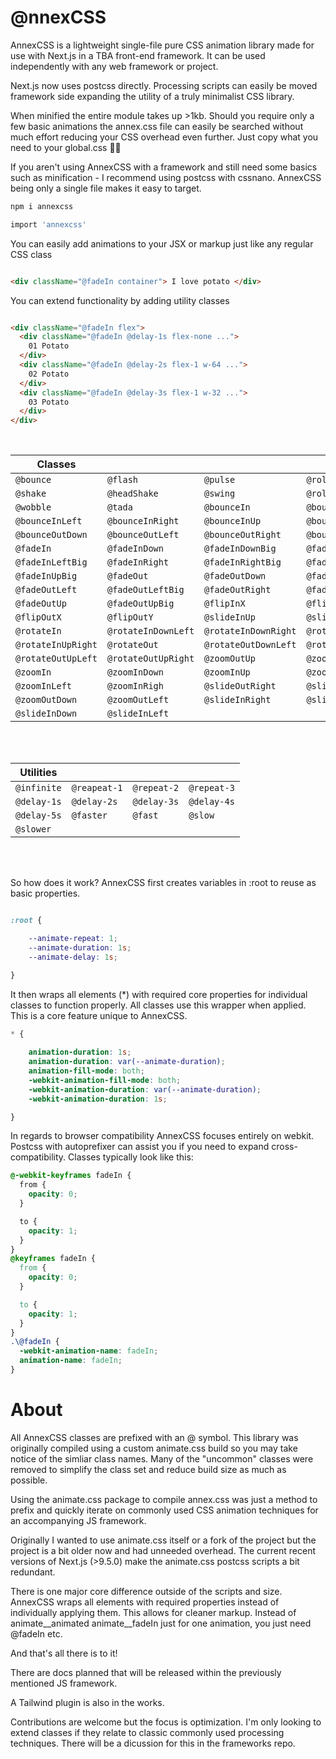 # @nnexCSS 

AnnexCSS is a lightweight single-file pure CSS animation library made for use with Next.js in a TBA front-end framework. It can be used independently with any web framework or project.

Next.js now uses postcss directly. Processing scripts can easily be moved framework side expanding the utility of a truly minimalist CSS library.

When minified the entire module takes up >1kb. Should you require only a few basic animations the annex.css file can easily be searched without much effort reducing your CSS overhead even further. Just copy what you need to your global.css 🏴‍☠️

If you aren't using AnnexCSS with a framework and still need some basics such as minification - I recommend using postcss with cssnano. AnnexCSS being only a single file makes it easy to target.

```bash
npm i annexcss
```
```bash
import 'annexcss'
```

You can easily add animations to your JSX or markup just like any regular CSS class  

```HTML

<div className="@fadeIn container"> I love potato </div>

```

You can extend functionality by adding utility classes 


```HTML

<div className="@fadeIn flex">
  <div className="@fadeIn @delay-1s flex-none ...">
    01 Potato
  </div>
  <div className="@fadeIn @delay-2s flex-1 w-64 ...">
    02 Potato
  </div>
  <div className="@fadeIn @delay-3s flex-1 w-32 ...">
    03 Potato
  </div>
</div>

```

<br/>

|      Classes      |                    |                     |                      |
| ----------------- | ------------------ | ------------------- | -------------------- |
| `@bounce`          | `@flash`            | `@pulse`             | `@rollIn`             |
| `@shake`           | `@headShake`        | `@swing`             | `@rollOut`            |
| `@wobble`          | `@tada`             | `@bounceIn`          | `@bounceInDown`       |
| `@bounceInLeft`    | `@bounceInRight`    | `@bounceInUp`        | `@bounceOut`          |
| `@bounceOutDown`   | `@bounceOutLeft`    | `@bounceOutRight`    | `@bounceOutUp`        |
| `@fadeIn`          | `@fadeInDown`       | `@fadeInDownBig`     | `@fadeInLeft`         |
| `@fadeInLeftBig`   | `@fadeInRight`      | `@fadeInRightBig`    | `@fadeInUp`           |
| `@fadeInUpBig`     | `@fadeOut`          | `@fadeOutDown`       | `@fadeOutDownBig`     |
| `@fadeOutLeft`     | `@fadeOutLeftBig`   | `@fadeOutRight`      | `@fadeOutRightBig`    |
| `@fadeOutUp`       | `@fadeOutUpBig`     | `@flipInX`           | `@flipInY`            |
| `@flipOutX`        | `@flipOutY`         | `@slideInUp`         | `@slideOutUp`         |
| `@rotateIn`        | `@rotateInDownLeft` | `@rotateInDownRight` | `@rotateInUpLeft`     |
| `@rotateInUpRight` | `@rotateOut`        | `@rotateOutDownLeft` | `@rotateOutDownRight` |
| `@rotateOutUpLeft` | `@rotateOutUpRight` | `@zoomOutUp`         | `@zoomOut`            |
| `@zoomIn`          | `@zoomInDown`       | `@zoomInUp`          | `@zoomOutRight`       |
| `@zoomInLeft`      | `@zoomInRigh`       | `@slideOutRight`     | `@slideOutLeft`       |  
| `@zoomOutDown`     | `@zoomOutLeft`      | `@slideInRight`      | `@slideOutDown`       |
| `@slideInDown`     | `@slideInLeft`      |  


<br/> 
<br/>


|    Utilities      |                    |                     |                      |
| ----------------- | ------------------ | ------------------- | -------------------- |
| `@infinite`        | `@reapeat-1`        | `@repeat-2`          | `@repeat-3`         |
| `@delay-1s`        | `@delay-2s`         | `@delay-3s`          | `@delay-4s`         |
| `@delay-5s`        | `@faster`           | `@fast`              | `@slow`             |
| `@slower`          |

<br/>

<br/>



So how does it work? AnnexCSS first creates variables in :root to reuse as basic properties. 


```CSS

:root {

    --animate-repeat: 1;
    --animate-duration: 1s;
    --animate-delay: 1s;

}

```

It then wraps all elements (*) with required core properties for individual classes to function properly. All classes use this wrapper when applied. This is a core feature unique to AnnexCSS.

```CSS
* {
  
    animation-duration: 1s;
    animation-duration: var(--animate-duration);
    animation-fill-mode: both;
    -webkit-animation-fill-mode: both;
    -webkit-animation-duration: var(--animate-duration);
    -webkit-animation-duration: 1s;

}
```
 
In regards to browser compatibility AnnexCSS focuses entirely on webkit. Postcss with autoprefixer can assist you if you need to expand cross-compatibility. Classes typically look like this:

```CSS
@-webkit-keyframes fadeIn {
  from {
    opacity: 0;
  }

  to {
    opacity: 1;
  }
}
@keyframes fadeIn {
  from {
    opacity: 0;
  }

  to {
    opacity: 1;
  }
}
.\@fadeIn {
  -webkit-animation-name: fadeIn;
  animation-name: fadeIn;
}

```

# About

All AnnexCSS classes are prefixed with an @ symbol. This library was originally compiled using a custom animate.css build so you may take notice of the simliar class names. Many of the "uncommon" classes were removed to simplify the class set and reduce build size as much as possible. 

Using the animate.css package to compile annex.css was just a method to prefix and quickly iterate on commonly used CSS animation techniques for an accompanying JS framework. 

Originally I wanted to use animate.css itself or a fork of the project but the project is a bit older now and had unneeded overhead. The current recent versions of Next.js (>9.5.0) make the animate.css postcss scripts a bit redundant.

There is one major core difference outside of the scripts and size. AnnexCSS wraps all elements with required properties instead of individually applying them. This allows for cleaner markup. Instead of animate__animated animate__fadeIn just for one animation, you just need @fadeIn etc.

And that's all there is to it!

There are docs planned that will be released within the previously mentioned JS framework.

A Tailwind plugin is also in the works. 

Contributions are welcome but the focus is optimization. I'm only looking to extend classes if they relate to classic commonly used processing techniques. There will be a dicussion for this in the frameworks repo.
